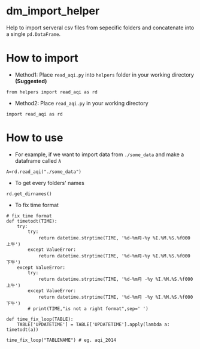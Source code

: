 # dm_import_helper
Help to import serveral csv files from sepecific folders and concatenate into a single `pd.DataFrame`.
# How to import
* Method1: Place `read_aqi.py` into `helpers` folder in your working directory **(Suggested)**
```python3
from helpers import read_aqi as rd
```
* Method2: Place `read_aqi.py` in your working directory
```python3
import read_aqi as rd
```
# How to use
* For example, if we want to import data from `./some_data` and make a dataframe called `A`
```python3
A=rd.read_aqi("./some_data")
```
* To get every folders' names
```python3
rd.get_dirnames()
```

* To fix time format
```python3
# fix time format
def timetodt(TIME):
    try:
        try:
            return datetime.strptime(TIME, '%d-%m月-%y %I.%M.%S.%f000 上午')
        except ValueError:
            return datetime.strptime(TIME, '%d-%m月-%y %I.%M.%S.%f000 下午')
    except ValueError:
        try:
            return datetime.strptime(TIME, '%d-%m月 -%y %I.%M.%S.%f000 上午')
        except ValueError:
            return datetime.strptime(TIME, '%d-%m月 -%y %I.%M.%S.%f000 下午')
        # print(TIME,"is not a right format",sep=' ')

def time_fix_loop(TABLE):
    TABLE['UPDATETIME'] = TABLE['UPDATETIME'].apply(lambda a: timetodt(a))

time_fix_loop("TABLENAME") # eg. aqi_2014
```